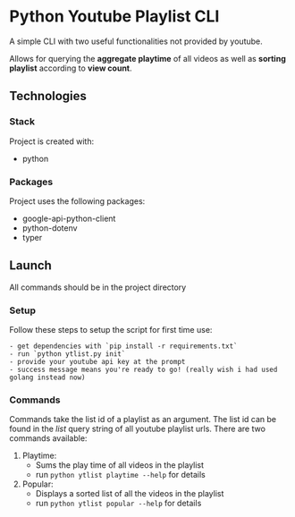 # Python Youtube Playlist CLI

A simple CLI with two useful functionalities not provided by youtube.

Allows for querying the **aggregate playtime** of all videos as well as **sorting playlist** according to **view count**.

## Technologies

### Stack
Project is created with: 
* python

### Packages
Project uses the following packages: 
* google-api-python-client
* python-dotenv
* typer

## Launch
All commands should be in the project directory

### Setup
Follow these steps to setup the script for first time use: 
     
    - get dependencies with `pip install -r requirements.txt`
    - run `python ytlist.py init`
    - provide your youtube api key at the prompt
    - success message means you're ready to go! (really wish i had used golang instead now)

### Commands
Commands take the list id of a playlist as an argument.
The list id can be found in the _list_ query string of all youtube playlist urls.
There are two commands available:  
  1. Playtime: 
     - Sums the play time of all videos in the playlist
     - run `python ytlist playtime --help` for details
  2. Popular: 
     - Displays a sorted list of all the videos in the playlist
     - run `python ytlist popular --help` for details
